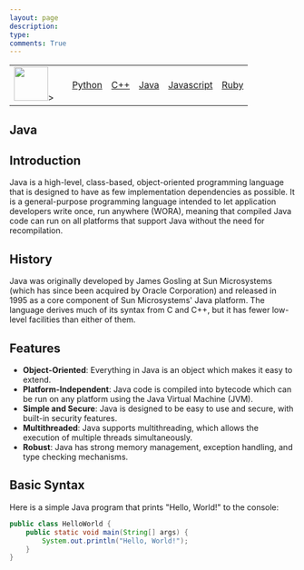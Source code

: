 ```yaml
---
layout: page
description: 
type: 
comments: True
---
```


<table>
<tbody>
    <td>
    <img src="/grouprepo_2025/images/codinglogo.png" height="60" title="Home" alt>>
    <td>
    <td> 
    <a href="/grouprepo_2025/navigation/Python">Python</a>
     </td>
     <td> 
    <a href="/grouprepo_2025/navigation/C++">C++</a>
     </td>
     <td> 
    <a href="/grouprepo_2025/navigation/Java">Java</a>
     </td>
     <td> 
    <a href="/grouprepo_2025/navigation/Javascript">Javascript</a>
     </td>
      <td> 
    <a href="/grouprepo_2025/navigation/Ruby">Ruby</a>
     </td>
     </tbody>
</table>

## Java

## Introduction
Java is a high-level, class-based, object-oriented programming language that is designed to have as few implementation dependencies as possible. It is a general-purpose programming language intended to let application developers write once, run anywhere (WORA), meaning that compiled Java code can run on all platforms that support Java without the need for recompilation.

## History
Java was originally developed by James Gosling at Sun Microsystems (which has since been acquired by Oracle Corporation) and released in 1995 as a core component of Sun Microsystems' Java platform. The language derives much of its syntax from C and C++, but it has fewer low-level facilities than either of them.

## Features
- **Object-Oriented**: Everything in Java is an object which makes it easy to extend.
- **Platform-Independent**: Java code is compiled into bytecode which can be run on any platform using the Java Virtual Machine (JVM).
- **Simple and Secure**: Java is designed to be easy to use and secure, with built-in security features.
- **Multithreaded**: Java supports multithreading, which allows the execution of multiple threads simultaneously.
- **Robust**: Java has strong memory management, exception handling, and type checking mechanisms.

## Basic Syntax
Here is a simple Java program that prints "Hello, World!" to the console:

```java
public class HelloWorld {
    public static void main(String[] args) {
        System.out.println("Hello, World!");
    }
}